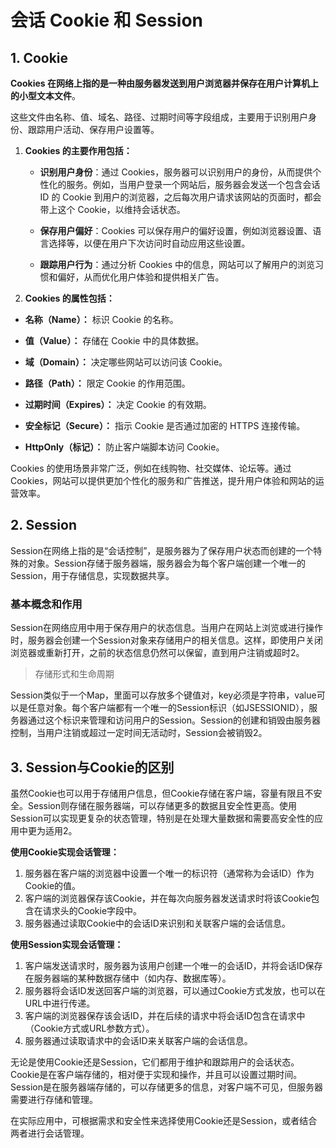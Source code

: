 # 会话 Cookie 和 Session

## 1. Cookie

‌**Cookies 在网络上指的是一种由服务器发送到用户浏览器并保存在用户计算机上的小型文本文件**‌。

这些文件由名称、值、域名、路径、过期时间等字段组成，主要用于识别用户身份、跟踪用户活动、保存用户设置等。‌

1. **Cookies 的主要作用包括：**
   - ‌**识别用户身份**‌：通过 Cookies，服务器可以识别用户的身份，从而提供个性化的服务。例如，当用户登录一个网站后，服务器会发送一个包含会话 ID 的 Cookie 到用户的浏览器，之后每次用户请求该网站的页面时，都会带上这个 Cookie，以维持会话状态。
   
   - ‌**保存用户偏好**‌：Cookies 可以保存用户的偏好设置，例如浏览器设置、语言选择等，以便在用户下次访问时自动应用这些设置。
   
   - ‌**跟踪用户行为**‌：通过分析 Cookies 中的信息，网站可以了解用户的浏览习惯和偏好，从而优化用户体验和提供相关广告。
   
2. **Cookies 的属性包括：**
- ‌**名称（Name）：**  标识 Cookie 的名称。
  
- ‌**值（Value）：**  存储在 Cookie 中的具体数据。
  
- ‌**域（Domain）：**  决定哪些网站可以访问该 Cookie。
  
- ‌**路径（Path）：**  限定 Cookie 的作用范围。
  
- ‌**过期时间（Expires）：**  ‌决定 Cookie 的有效期。
  
- ‌**安全标记（Secure）：**  指示 Cookie 是否通过加密的 HTTPS 连接传输。
  
- ‌**HttpOnly（标记）：**  防止客户端脚本访问 Cookie。

Cookies 的使用场景非常广泛，例如在线购物、社交媒体、论坛等。通过 Cookies，网站可以提供更加个性化的服务和广告推送，提升用户体验和网站的运营效率。

## 2. Session
Session在网络上指的是“会话控制”，是服务器为了保存用户状态而创建的一个特殊的对象‌。Session存储于服务器端，服务器会为每个客户端创建一个唯一的Session，用于存储信息，实现数据共享‌。

### 基本概念和作用

Session在网络应用中用于保存用户的状态信息。当用户在网站上浏览或进行操作时，服务器会创建一个Session对象来存储用户的相关信息。这样，即使用户关闭浏览器或重新打开，之前的状态信息仍然可以保留，直到用户注销或超时‌2。

> 存储形式和生命周期

Session类似于一个Map，里面可以存放多个键值对，key必须是字符串，value可以是任意对象。每个客户端都有一个唯一的Session标识（如JSESSIONID），服务器通过这个标识来管理和访问用户的Session。Session的创建和销毁由服务器控制，当用户注销或超过一定时间无活动时，Session会被销毁‌2。

## 3. Session与Cookie的区别

虽然Cookie也可以用于存储用户信息，但Cookie存储在客户端，容量有限且不安全。Session则存储在服务器端，可以存储更多的数据且安全性更高。使用Session可以实现更复杂的状态管理，特别是在处理大量数据和需要高安全性的应用中更为适用‌2。

**使用Cookie实现会话管理：**

1. 服务器在客户端的浏览器中设置一个唯一的标识符（通常称为会话ID）作为Cookie的值。
2. 客户端的浏览器保存该Cookie，并在每次向服务器发送请求时将该Cookie包含在请求头的Cookie字段中。
3. 服务器通过读取Cookie中的会话ID来识别和关联客户端的会话信息。

**使用Session实现会话管理：**

1. 客户端发送请求时，服务器为该用户创建一个唯一的会话ID，并将会话ID保存在服务器端的某种数据存储中（如内存、数据库等）。
2. 服务器将会话ID发送回客户端的浏览器，可以通过Cookie方式发放，也可以在URL中进行传递。
3. 客户端的浏览器保存该会话ID，并在后续的请求中将会话ID包含在请求中（Cookie方式或URL参数方式）。
4. 服务器通过读取请求中的会话ID来关联客户端的会话信息。

无论是使用Cookie还是Session，它们都用于维护和跟踪用户的会话状态。Cookie是在客户端存储的，相对便于实现和操作，并且可以设置过期时间。Session是在服务器端存储的，可以存储更多的信息，对客户端不可见，但服务器需要进行存储和管理。

在实际应用中，可根据需求和安全性来选择使用Cookie还是Session，或者结合两者进行会话管理。
